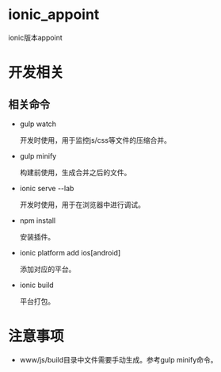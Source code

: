 # ionic_appoint

ionic版本appoint

# 开发相关

## 相关命令

* gulp watch

	开发时使用，用于监控js/css等文件的压缩合并。

* gulp minify

	构建前使用，生成合并之后的文件。

* ionic serve --lab

	开发时使用，用于在浏览器中进行调试。

* npm install

	安装插件。

* ionic platform add ios[android]

	添加对应的平台。

* ionic build

	平台打包。

# 注意事项

* www/js/build目录中文件需要手动生成。参考gulp minify命令。